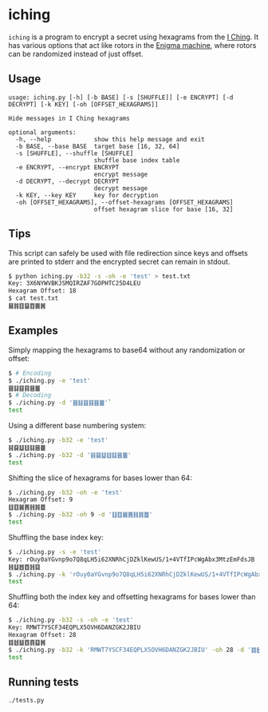 # iching

`iching` is a program to encrypt a secret using hexagrams from the [I Ching](https://en.wikipedia.org/wiki/I_Ching).
It has various options that act like rotors in the [Enigma machine](https://en.wikipedia.org/wiki/Enigma_machine),
where rotors can be randomized instead of just offset.

## Usage

```
usage: iching.py [-h] [-b BASE] [-s [SHUFFLE]] [-e ENCRYPT] [-d DECRYPT] [-k KEY] [-oh [OFFSET_HEXAGRAMS]]

Hide messages in I Ching hexagrams

optional arguments:
  -h, --help            show this help message and exit
  -b BASE, --base BASE  target base [16, 32, 64]
  -s [SHUFFLE], --shuffle [SHUFFLE]
                        shuffle base index table
  -e ENCRYPT, --encrypt ENCRYPT
                        encrypt message
  -d DECRYPT, --decrypt DECRYPT
                        decrypt message
  -k KEY, --key KEY     key for decryption
  -oh [OFFSET_HEXAGRAMS], --offset-hexagrams [OFFSET_HEXAGRAMS]
                        offset hexagram slice for base [16, 32]
```

## Tips

This script can safely be used with file redirection since keys and offsets are printed to stderr and the
encrypted secret can remain in stdout.

```bash
$ python iching.py -b32 -s -oh -e 'test' > test.txt
Key: 3X6NYWVBKJSMQIRZAF7GOPHTC25D4LEU
Hexagram Offset: 18
$ cat test.txt
䷱䷦䷚䷙䷩䷫䷞
```

## Examples

Simply mapping the hexagrams to base64 without any randomization or offset:

```bash
$ # Encoding
$ ./iching.py -e 'test'
䷝䷆䷕䷳䷝䷀
$ # Decoding
$ ./iching.py -d '䷝䷆䷕䷳䷝䷀'`
test
```

Using a different base numbering system:

```bash
$ ./iching.py -b32 -e 'test'
䷎䷑䷒䷗䷆䷝䷀
$ ./iching.py -b32 -d '䷎䷑䷒䷗䷆䷝䷀'
test
```

Shifting the slice of hexagrams for bases lower than 64:

```bash
$ ./iching.py -b32 -oh -e 'test'
Hexagram Offset: 9
䷗䷚䷛䷠䷏䷦䷉
$ ./iching.py -b32 -oh 9 -d '䷗䷚䷛䷠䷏䷦䷉'
test
```

Shuffling the base index key:

```bash
$ ./iching.py -s -e 'test'
Key: rOuy0aYGvnp9o7Q8qLH5i62XNRhCjDZklKewUS/1+4VTfIPcWgAbx3MtzEmFdsJB
䷏䷒䷐䷩䷏䷃
$ ./iching.py -k 'rOuy0aYGvnp9o7Q8qLH5i62XNRhCjDZklKewUS/1+4VTfIPcWgAbx3MtzEmFdsJB' -d '䷏䷒䷐䷩䷏䷃'
test
```

Shuffling both the index key and offsetting hexagrams for bases lower than 64:

```bash
$ ./iching.py -b32 -s -oh -e 'test'
Key: RMWT7YSCF34EQPLX5OVH6DANZGK2JBIU
Hexagram Offset: 28
䷜䷲䷵䷩䷴䷨䷞
$ ./iching.py -b32 -k 'RMWT7YSCF34EQPLX5OVH6DANZGK2JBIU' -oh 28 -d '䷜䷲䷵䷩䷴䷨䷞'
test
```

## Running tests

`./tests.py`
